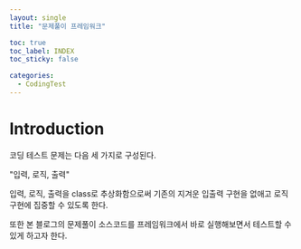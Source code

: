 ```yaml
---
layout: single
title: "문제풀이 프레임워크"

toc: true
toc_label: INDEX
toc_sticky: false

categories:
  - CodingTest
---
```


# Introduction

코딩 테스트 문제는 다음 세 가지로 구성된다.

"입력, 로직, 출력"

입력, 로직, 출력을 class로 추상화함으로써 기존의 지겨운 입출력 구현을 없애고 로직 구현에 집중할 수 있도록 한다.

또한 본 블로그의 문제풀이 소스코드를 프레임워크에서 바로 실행해보면서 테스트할 수 있게 하고자 한다.